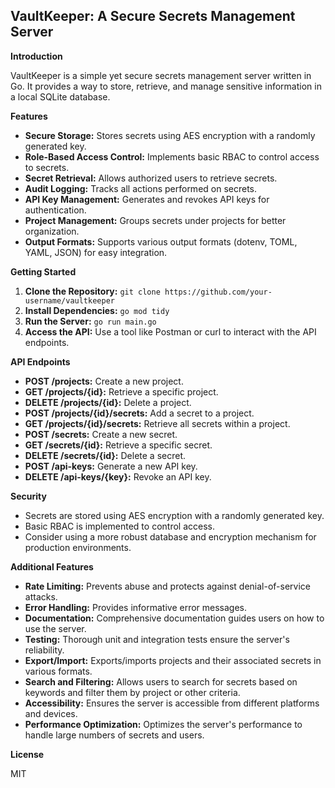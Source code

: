 ## VaultKeeper: A Secure Secrets Management Server

**Introduction**

VaultKeeper is a simple yet secure secrets management server written in Go. It provides a way to store, retrieve, and manage sensitive information in a local SQLite database.

**Features**

* **Secure Storage:** Stores secrets using AES encryption with a randomly generated key.
* **Role-Based Access Control:** Implements basic RBAC to control access to secrets.
* **Secret Retrieval:** Allows authorized users to retrieve secrets.
* **Audit Logging:** Tracks all actions performed on secrets.
* **API Key Management:** Generates and revokes API keys for authentication.
* **Project Management:** Groups secrets under projects for better organization.
* **Output Formats:** Supports various output formats (dotenv, TOML, YAML, JSON) for easy integration.

**Getting Started**

1. **Clone the Repository:** `git clone https://github.com/your-username/vaultkeeper`
2. **Install Dependencies:** `go mod tidy`
3. **Run the Server:** `go run main.go`
4. **Access the API:** Use a tool like Postman or curl to interact with the API endpoints.

**API Endpoints**

* **POST /projects:** Create a new project.
* **GET /projects/{id}:** Retrieve a specific project.
* **DELETE /projects/{id}:** Delete a project.
* **POST /projects/{id}/secrets:** Add a secret to a project.
* **GET /projects/{id}/secrets:** Retrieve all secrets within a project.
* **POST /secrets:** Create a new secret.
* **GET /secrets/{id}:** Retrieve a specific secret.
* **DELETE /secrets/{id}:** Delete a secret.
* **POST /api-keys:** Generate a new API key.
* **DELETE /api-keys/{key}:** Revoke an API key.

**Security**

* Secrets are stored using AES encryption with a randomly generated key.
* Basic RBAC is implemented to control access.
* Consider using a more robust database and encryption mechanism for production environments.

**Additional Features**

* **Rate Limiting:** Prevents abuse and protects against denial-of-service attacks.
* **Error Handling:** Provides informative error messages.
* **Documentation:** Comprehensive documentation guides users on how to use the server.
* **Testing:** Thorough unit and integration tests ensure the server's reliability.
* **Export/Import:** Exports/imports projects and their associated secrets in various formats.
* **Search and Filtering:** Allows users to search for secrets based on keywords and filter them by project or other criteria.
* **Accessibility:** Ensures the server is accessible from different platforms and devices.
* **Performance Optimization:** Optimizes the server's performance to handle large numbers of secrets and users.

**License**

MIT

